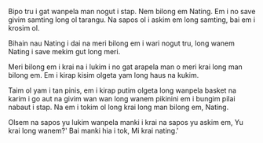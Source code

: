 Bipo tru i gat wanpela man nogut i stap.
Nem bilong em Nating.
Em i no save givim samting long ol tarangu.
Na sapos ol i askim em long samting, bai em i krosim ol.

Bihain nau Nating i dai na meri bilong em i wari nogut tru, long wanem Nating i save mekim gut long meri.

Meri bilong em i krai na i lukim i no gat arapela man o meri krai long man bilong em.
Em i kirap kisim olgeta yam long haus na kukim.

Taim ol yam i tan pinis, em i kirap putim olgeta long wanpela basket na karim i go aut na givim wan wan long wanem pikinini em i bungim pilai nabaut i stap.
Na em i tokim ol long krai long man bilong em, Nating.

Olsem na sapos yu lukim wanpela manki i krai na sapos yu askim em, Yu krai long wanem?'
Bai manki hia i tok, Mi krai nating.'
